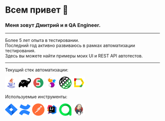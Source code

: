 # Всем привет 👋

### Меня зовут Дмитрий и я QA Engineer.

---

Более 5 лет опыта в тестировании.  
Последний год активно развиваюсь в рамках автоматизации тестирования.  
Здесь вы можете найти примеры моих UI и REST API автотестов.

---
Текущий стек автоматизации:
<p>
<a href="https://www.java.com/ru/" target="_blank" ><img src="icons/java.svg" width="40px" height="40px" title="Java" alt="Java"></a>
<a href="https://gradle.org" target="_blank"><img src="icons/gradle.svg" width="40px" height="40px" title="Gradle" alt="Gradle"></a>
<a href="https://junit.org/junit5/" target="_blank"><img src="icons/JUnit5.svg" width="40px" height="40px" title="JUnit5" alt="JUnit5"></a>
<a href="https://ru.selenide.org" target="_blank"><img src="icons/Selenide.svg" width="40px" height="40px" title="Selenide" alt="Selenide"></a>
<a href="https://rest-assured.io" target="_blank"><img src="icons/logo-transparent.png" width="40px" height="40px" title="Rest Assured" alt="Rest Assured"></a>
<a href="https://allurereport.org" target="_blank"><img src="icons/Allure_Report.svg" width="40px" height="40px" title="Allure Report" alt="Allure Report"></a>
</p>
Используемые инструменты:
<p>
<a href="https://www.atlassian.com/ru/software/jira" target="_blank"><img src="icons/Jira.svg" width="40px" height="40px" title="Jira" alt="Jira"></a>
<a href="https://www.atlassian.com/software/confluence" target="_blank"><img src="icons/icons8-confluence.svg" width="40px" height="40px" title="Confluence" alt="Confluence"></a>
<a href="https://www.postman.com" target="_blank"><img src="icons/getpostman-icon.svg" width="40px" height="40px" title="Postman" alt="Postman"></a>
<a href="https://www.jetbrains.com/ru-ru/idea/" target="_blank"><img src="icons/Intelij_IDEA.svg" width="40px" height="40px" title="IntelliJ IDEA" alt="IDEA"></a>
<a href="https://qameta.io" target="_blank"><img src="icons/AllureTestOps.svg" width="40px" height="40px" title="Allure TestOps" alt="Allure TestOps"></a>
<a href="https://www.jenkins.io" target="_blank"><img src="icons/Jenkins.svg" width="40px" height="40px" title="Jenkins" alt="Jenkins"></a>
</p>

